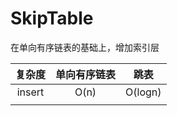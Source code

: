 # SkipTable

在单向有序链表的基础上，增加索引层

| 复杂度 | 单向有序链表 |  跳表   |
|:------:|:------------:|:-------:|
| insert |     O(n)     | O(logn) |
|        |              |         |

